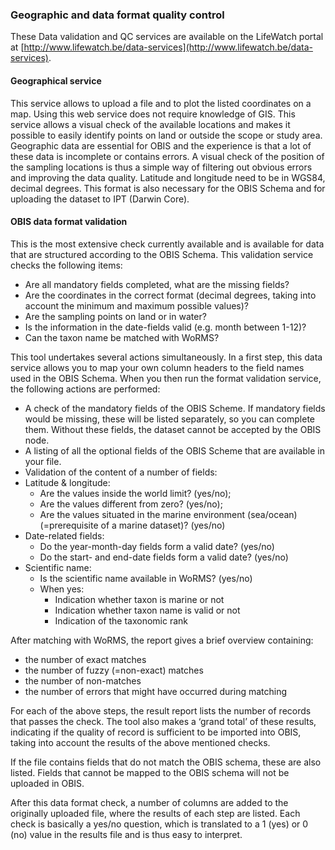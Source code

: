### Geographic and data format quality control

These Data validation and QC services are available on the LifeWatch portal at [http://www.lifewatch.be/data-services](http://www.lifewatch.be/data-services).

#### Geographical service

This service allows to upload a file and to plot the listed coordinates on a map. Using this web service does not require knowledge of GIS. This service allows a visual check of the available locations and makes it possible to easily identify points on land or outside the scope or study area. Geographic data are essential for OBIS and the experience is that a lot of these data is incomplete or contains errors. A visual check of the position of the sampling locations is thus a simple way of filtering out obvious errors and improving the data quality. Latitude and longitude need to be in WGS84, decimal degrees. This format is also necessary for the OBIS Schema and for uploading the dataset to IPT (Darwin Core).

#### OBIS data format validation

This is the most extensive check currently available and is available for data that are structured according to the OBIS Schema. This validation service checks the following items:

* Are all mandatory fields completed, what are the missing fields?
* Are the coordinates in the correct format (decimal degrees, taking into account the minimum and maximum possible values)?
* Are the sampling points on land or in water?
* Is the information in the date-fields valid (e.g. month between 1-12)?
* Can the taxon name be matched with WoRMS?

This tool undertakes several actions simultaneously. In a first step, this data service allows you to map your own column headers to the field names used in the OBIS Schema. When you then run the format validation service, the following actions are performed:

* A check of the mandatory fields of the OBIS Scheme. If mandatory fields would be missing, these will be listed separately, so you can complete them. Without these fields, the dataset cannot be accepted by the OBIS node.
* A listing of all the optional fields of the OBIS Scheme that are available in your file.
* Validation of the content of a number of fields:
* Latitude & longitude:
  * Are the values inside the world limit? (yes/no);
  * Are the values different from zero? (yes/no);
  * Are the values situated in the marine environment (sea/ocean) (=prerequisite of a marine dataset)? (yes/no)
* Date-related fields:
  * Do the year-month-day fields form a valid date? (yes/no)
  * Do the start- and end-date fields form a valid date? (yes/no)
* Scientific name:
  * Is the scientific name available in WoRMS? (yes/no)
  * When yes:
    * Indication whether taxon is marine or not
    * Indication whether taxon name is valid or not
    * Indication of the taxonomic rank

After matching with WoRMS, the report gives a brief overview containing:

* the number of exact matches
* the number of fuzzy (=non-exact) matches
* the number of non-matches
* the number of errors that might have occurred during matching

For each of the above steps, the result report lists the number of records that passes the check. The tool also makes a ‘grand total’ of these results, indicating if the quality of record is sufficient to be imported into OBIS, taking into account the results of the above mentioned checks.

If the file contains fields that do not match the OBIS schema, these are also listed. Fields that cannot be mapped to the OBIS schema will not be uploaded in OBIS.

After this data format check, a number of columns are added to the originally uploaded file, where the results of each step are listed. Each check is basically a yes/no question, which is translated to a 1 (yes) or 0 (no) value in the results file and is thus easy to interpret.
